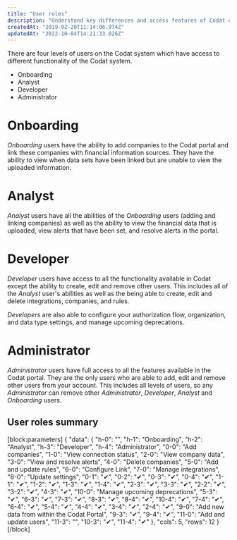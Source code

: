 ```yaml
---
title: "User roles"
description: "Understand key differences and access features of Codat user roles"
createdAt: "2019-02-20T11:14:06.974Z"
updatedAt: "2022-10-04T14:21:33.026Z"
---
```


There are four levels of users on the Codat system which have access to different functionality of the Codat system.

- Onboarding
- Analyst
- Developer
- Administrator

# Onboarding

_Onboarding_ users have the ability to add companies to the Codat portal and link these companies with financial information sources. They have the ability to view when data sets have been linked but are unable to view the uploaded information.

# Analyst

_Analyst_ users have all the abilities of the _Onboarding_ users (adding and linking companies) as well as the ability to view the financial data that is uploaded, view alerts that have been set, and resolve alerts in the portal.

# Developer

_Developer_ users have access to all the functionality available in Codat except the ability to create, edit and remove other users. This includes all of the _Analyst_ user's abilities as well as the being able to create, edit and delete integrations, companies, and rules.

_Developers_ are also able to configure your authorization flow, organization, and data type settings, and manage upcoming deprecations.

# Administrator

_Administrator_ users have full access to all the features available in the Codat portal. They are the only users who are able to add, edit and remove other users from your account. This includes all levels of users, so any _Administrator_ can remove other _Administrator_, _Developer_, _Analyst_ and _Onboarding_ users.

## User roles summary

[block:parameters]
{
"data": {
"h-0": "",
"h-1": "Onboarding",
"h-2": "Analyst",
"h-3": "Developer",
"h-4": "Administrator",
"0-0": "Add companies",
"1-0": "View connection status",
"2-0": "View company data",
"3-0": "View and resolve alerts",
"4-0": "Delete companies",
"5-0": "Add and update rules",
"6-0": "Configure Link",
"7-0": "Manage integrations",
"8-0": "Update settings",
"0-1": "✔",
"0-2": "✔",
"0-3": "✔",
"0-4": "✔",
"1-1": "✔",
"1-2": "✔",
"1-3": "✔",
"1-4": "✔",
"2-3": "✔",
"3-3": "✔",
"2-2": "✔",
"3-2": "✔",
"4-3": "✔",
"10-0": "Manage upcoming deprecations",
"5-3": "✔",
"6-3": "✔",
"7-3": "✔",
"8-3": "✔",
"8-4": "✔",
"10-4": "✔",
"7-4": "✔",
"6-4": "✔",
"5-4": "✔",
"4-4": "✔",
"3-4": "✔",
"2-4": "✔",
"9-0": "Add new data from within the Codat Portal",
"9-3": "✔",
"9-4": "✔",
"11-0": "Add and update users",
"11-3": "",
"10-3": "✔",
"11-4": "✔"
},
"cols": 5,
"rows": 12
}
[/block]
